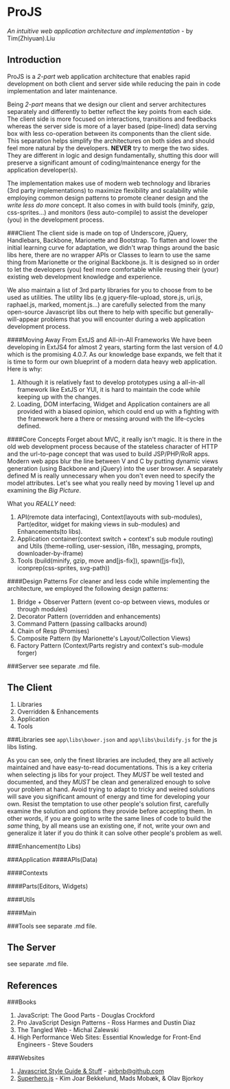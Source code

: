 ProJS
=====
*An intuitive web application architecture and implementation* - by Tim(Zhiyuan).Liu

Introduction
------------
ProJS is a *2-part* web application architecture that enables rapid development on both client and server side while reducing the pain in code implementation and later maintenance. 

Being *2-part* means that we design our client and server architectures separately and differently to better reflect the key points from each side. The client side is more focused on interactions, transitions and feedbacks whereas the server side is more of a layer based (pipe-lined) data serving box with less co-operation between its components than the client side. This separation helps simplify the architectures on both sides and should feel more natural by the developers. **NEVER** try to merge the two sides. They are different in logic and design fundamentally, shutting this door will preserve a significant amount of coding/maintenance energy for the application developer(s).

The implementation makes use of modern web technology and libraries (3rd party implementations) to maximize flexibility and scalability while employing common design patterns to promote cleaner design and the *write less do more* concept. It also comes in with build tools (minify, gzip, css-sprites...) and monitors (less auto-compile) to assist the developer (you) in the development process.

###Client
The client side is made on top of Underscore, jQuery, Handlebars, Backbone, Marionette and Bootstrap. To flatten and lower the initial learning curve for adaptation, we didn't wrap things around the basic libs here, there are no wrapper APIs or Classes to learn to use the same thing from Marionette or the original Backbone.js. It is designed so in order to let the developers (you) feel more comfortable while reusing their (your) existing web development knowledge and experience.

We also maintain a list of 3rd party libraries for you to choose from to be used as utilities. The utility libs (e.g jquery-file-upload, store.js, uri.js, raphael.js, marked, moment.js...) are carefully selected from the many open-source Javascript libs out there to help with specific but generally-will-appear problems that you will encounter during a web application development process.

####Moving Away From ExtJS and All-in-All Frameworks
We have been developing in ExtJS4 for almost 2 years, starting form the last version of 4.0 which is the promising 4.0.7. As our knowledge base expands, we felt that it is time to form our own blueprint of a modern data heavy web application. Here is why:

1. Although it is relatively fast to develop prototypes using a all-in-all framework like ExtJS or YUI, it is hard to maintain the code while keeping up with the changes.
2. Loading, DOM interfacing, Widget and Application containers are all provided with a biased opinion, which could end up with a fighting with the framework here a there or messing around with the life-cycles defined. 

####Core Concepts
Forget about MVC, it really isn't magic. It is there in the old web development process because of the stateless character of HTTP and the url-to-page concept that was used to build JSP/PHP/RoR apps. Modern web apps blur the line between V and C by putting dynamic views generation (using Backbone and jQuery) into the user browser. A separately defined M is really unnecessary when you don't even need to specify the model attributes. Let's see what you really need by moving 1 level up and examining the *Big Picture*.

What you *REALLY* need:

1. API(remote data interfacing), Context(layouts with sub-modules), Part(editor, widget for making views in sub-modules) and Enhancements(to libs).
2. Application container(context switch + context's sub module routing) and Utils (theme-rolling, user-session, i18n, messaging, prompts, downloader-by-iframe)
3. Tools (build(minify, gzip, move and[js-fix]), spawn([js-fix]), iconprep(css-sprites, svg-path))

####Design Patterns
For cleaner and less code while implementing the architecture, we employed the following design patterns:
1. Bridge + Observer Pattern (event co-op between views, modules or through modules)
2. Decorator Pattern (overridden and enhancements)
3. Command Pattern (passing callbacks around)
4. Chain of Resp (Promises)
5. Composite Pattern (by Marionette's Layout/Collection Views)
6. Factory Pattern (Context/Parts registry and context's sub-module forger)

###Server
see separate .md file.


The Client
----------
1. Libraries
2. Overridden & Enhancements
3. Application
4. Tools

###Libraries
see `app\libs\bower.json` and `app\libs\buildify.js` for the js libs listing.

As you can see, only the finest libraries are included, they are all actively maintained and have easy-to-read documentations. This is a key criteria when selecting js libs for your project. They *MUST* be well tested and documented, and they *MUST* be clean and generalized enough to solve your problem at hand. Avoid trying to adapt to tricky and weired solutions will save you significant amount of energy and time for developing your own. Resist the temptation to use other people's solution first, carefully examine the solution and options they provide before accepting them. In other words, if you are going to write the same lines of code to build the *same* thing, by all means use an existing one, if not, write your own and generalize it later if you do think it can solve other people's problem as well.

###Enhancement(to Libs)

###Application
####APIs(Data)

####Contexts

####Parts(Editors, Widgets)

####Utils

####Main

###Tools
see separate .md file.


The Server
----------
see separate .md file.


References
----------

###Books
1. JavaScript: The Good Parts - Douglas Crockford
2. Pro JavaScript Design Patterns - Ross Harmes and Dustin Diaz
3. The Tangled Web - Michal Zalewski
4. High Performance Web Sites: Essential Knowledge for Front-End Engineers - Steve Souders

###Websites
1. [Javascript Style Guide & Stuff](https://github.com/airbnb/javascript) - airbnb@github.com
2. [Superhero.js](http://superherojs.com/) - Kim Joar Bekkelund, Mads Mobæk, & Olav Bjorkoy